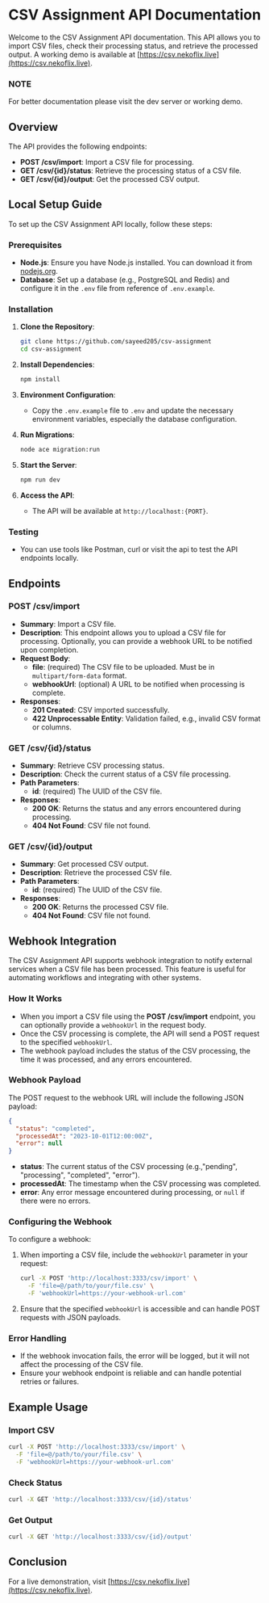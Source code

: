 # CSV Assignment API Documentation

Welcome to the CSV Assignment API documentation. This API allows you to import CSV files, check their processing status, and retrieve the processed output. A working demo is available at [https://csv.nekoflix.live](https://csv.nekoflix.live).

### NOTE

For better documentation please visit the dev server or working demo.

## Overview

The API provides the following endpoints:

- **POST /csv/import**: Import a CSV file for processing.
- **GET /csv/{id}/status**: Retrieve the processing status of a CSV file.
- **GET /csv/{id}/output**: Get the processed CSV output.

## Local Setup Guide

To set up the CSV Assignment API locally, follow these steps:

### Prerequisites

- **Node.js**: Ensure you have Node.js installed. You can download it from [nodejs.org](https://nodejs.org/).
- **Database**: Set up a database (e.g., PostgreSQL and Redis) and configure it in the `.env` file from reference of `.env.example`.

### Installation

1. **Clone the Repository**:

   ```bash
   git clone https://github.com/sayeed205/csv-assignment
   cd csv-assignment
   ```

2. **Install Dependencies**:

   ```bash
   npm install
   ```

3. **Environment Configuration**:

   - Copy the `.env.example` file to `.env` and update the necessary environment variables, especially the database configuration.

4. **Run Migrations**:

   ```bash
   node ace migration:run
   ```

5. **Start the Server**:

   ```bash
   npm run dev
   ```

6. **Access the API**:
   - The API will be available at `http://localhost:{PORT}`.

### Testing

- You can use tools like Postman, curl or visit the api to test the API endpoints locally.

## Endpoints

### POST /csv/import

- **Summary**: Import a CSV file.
- **Description**: This endpoint allows you to upload a CSV file for processing. Optionally, you can provide a webhook URL to be notified upon completion.
- **Request Body**:
  - **file**: (required) The CSV file to be uploaded. Must be in `multipart/form-data` format.
  - **webhookUrl**: (optional) A URL to be notified when processing is complete.
- **Responses**:
  - **201 Created**: CSV imported successfully.
  - **422 Unprocessable Entity**: Validation failed, e.g., invalid CSV format or columns.

### GET /csv/{id}/status

- **Summary**: Retrieve CSV processing status.
- **Description**: Check the current status of a CSV file processing.
- **Path Parameters**:
  - **id**: (required) The UUID of the CSV file.
- **Responses**:
  - **200 OK**: Returns the status and any errors encountered during processing.
  - **404 Not Found**: CSV file not found.

### GET /csv/{id}/output

- **Summary**: Get processed CSV output.
- **Description**: Retrieve the processed CSV file.
- **Path Parameters**:
  - **id**: (required) The UUID of the CSV file.
- **Responses**:
  - **200 OK**: Returns the processed CSV file.
  - **404 Not Found**: CSV file not found.

## Webhook Integration

The CSV Assignment API supports webhook integration to notify external services when a CSV file has been processed. This feature is useful for automating workflows and integrating with other systems.

### How It Works

- When you import a CSV file using the **POST /csv/import** endpoint, you can optionally provide a `webhookUrl` in the request body.
- Once the CSV processing is complete, the API will send a POST request to the specified `webhookUrl`.
- The webhook payload includes the status of the CSV processing, the time it was processed, and any errors encountered.

### Webhook Payload

The POST request to the webhook URL will include the following JSON payload:

```json
{
  "status": "completed",
  "processedAt": "2023-10-01T12:00:00Z",
  "error": null
}
```

- **status**: The current status of the CSV processing (e.g.,"pending", "processing", "completed", "error").
- **processedAt**: The timestamp when the CSV processing was completed.
- **error**: Any error message encountered during processing, or `null` if there were no errors.

### Configuring the Webhook

To configure a webhook:

1. When importing a CSV file, include the `webhookUrl` parameter in your request:

   ```bash
   curl -X POST 'http://localhost:3333/csv/import' \
     -F 'file=@/path/to/your/file.csv' \
     -F 'webhookUrl=https://your-webhook-url.com'
   ```

2. Ensure that the specified `webhookUrl` is accessible and can handle POST requests with JSON payloads.

### Error Handling

- If the webhook invocation fails, the error will be logged, but it will not affect the processing of the CSV file.
- Ensure your webhook endpoint is reliable and can handle potential retries or failures.

## Example Usage

### Import CSV

```bash
curl -X POST 'http://localhost:3333/csv/import' \
  -F 'file=@/path/to/your/file.csv' \
  -F 'webhookUrl=https://your-webhook-url.com'
```

### Check Status

```bash
curl -X GET 'http://localhost:3333/csv/{id}/status'
```

### Get Output

```bash
curl -X GET 'http://localhost:3333/csv/{id}/output'
```

## Conclusion

For a live demonstration, visit [https://csv.nekoflix.live](https://csv.nekoflix.live).
